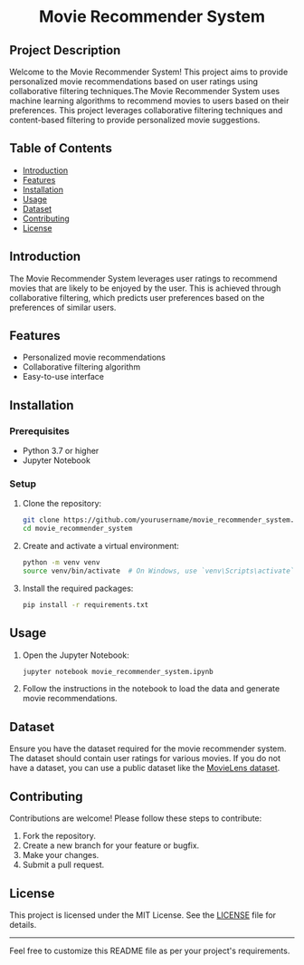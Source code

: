 <h1 align="center">Movie Recommender System</h1>

<h2>Project Description</h2>
Welcome to the Movie Recommender System! This project aims to provide personalized movie recommendations based on user ratings using collaborative filtering techniques.The Movie Recommender System uses machine learning algorithms to recommend movies to users based on their preferences. This project leverages collaborative filtering techniques and content-based filtering to provide personalized movie suggestions.

## Table of Contents

- [Introduction](#introduction)
- [Features](#features)
- [Installation](#installation)
- [Usage](#usage)
- [Dataset](#dataset)
- [Contributing](#contributing)
- [License](#license)

## Introduction

The Movie Recommender System leverages user ratings to recommend movies that are likely to be enjoyed by the user. This is achieved through collaborative filtering, which predicts user preferences based on the preferences of similar users.

## Features

- Personalized movie recommendations
- Collaborative filtering algorithm
- Easy-to-use interface

## Installation

### Prerequisites

- Python 3.7 or higher
- Jupyter Notebook

### Setup

1. Clone the repository:

    ```bash
    git clone https://github.com/yourusername/movie_recommender_system.git
    cd movie_recommender_system
    ```

2. Create and activate a virtual environment:

    ```bash
    python -m venv venv
    source venv/bin/activate  # On Windows, use `venv\Scripts\activate`
    ```

3. Install the required packages:

    ```bash
    pip install -r requirements.txt
    ```

## Usage

1. Open the Jupyter Notebook:

    ```bash
    jupyter notebook movie_recommender_system.ipynb
    ```

2. Follow the instructions in the notebook to load the data and generate movie recommendations.

## Dataset

Ensure you have the dataset required for the movie recommender system. The dataset should contain user ratings for various movies. If you do not have a dataset, you can use a public dataset like the [MovieLens dataset](https://grouplens.org/datasets/movielens/).

## Contributing

Contributions are welcome! Please follow these steps to contribute:

1. Fork the repository.
2. Create a new branch for your feature or bugfix.
3. Make your changes.
4. Submit a pull request.

## License

This project is licensed under the MIT License. See the [LICENSE](LICENSE) file for details.

---

Feel free to customize this README file as per your project's requirements.

